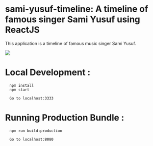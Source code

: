 # sami-yusuf-timeline: A timeline of famous singer Sami Yusuf using ReactJS

This application is a timeline of famous music singer Sami Yusuf. 

![](https://s3-ap-southeast-1.amazonaws.com/s3freebucket/sami-yusuf-timeline/images/sami-yusuf-tumblr.jpg)

# Local Development :
```
  npm install
  npm start

  Go to localhost:3333

```  


# Running Production Bundle :
```
  npm run build:production  

  Go to localhost:8080

```  
